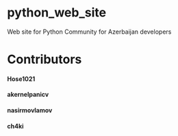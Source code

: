 # python_web_site
Web site for Python Community for Azerbaijan developers

# Contributors

#### Hose1021
#### akernelpanicv
#### nasirmovlamov
#### ch4ki